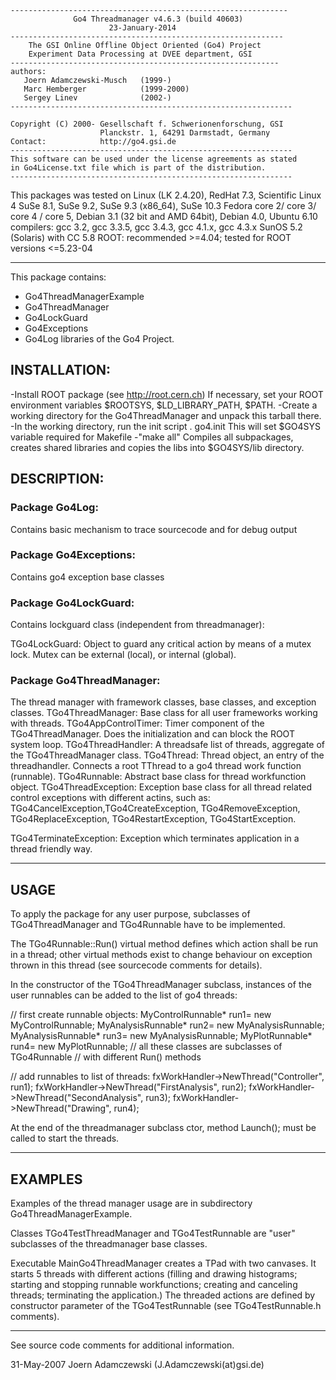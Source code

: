 ```
--------------------------------------------------------------
              Go4 Threadmanager v4.6.3 (build 40603)
                      23-January-2014
-------------------------------------------------------------
    The GSI Online Offline Object Oriented (Go4) Project
    Experiment Data Processing at DVEE department, GSI
------------------------------------------------------------
authors:
   Joern Adamczewski-Musch   (1999-)
   Marc Hemberger            (1999-2000)
   Sergey Linev              (2002-)
---------------------------------------------------------------

Copyright (C) 2000- Gesellschaft f. Schwerionenforschung, GSI
                    Planckstr. 1, 64291 Darmstadt, Germany
Contact:            http://go4.gsi.de
---------------------------------------------------------------
This software can be used under the license agreements as stated
in Go4License.txt file which is part of the distribution.
---------------------------------------------------------------
```

This packages was tested on
    Linux (LK 2.4.20), RedHat 7.3, Scientific Linux 4
    SuSe 8.1, SuSe 9.2,  SuSe 9.3 (x86_64), SuSe 10.3
    Fedora core 2/ core 3/ core 4 / core 5,
    Debian 3.1 (32 bit and AMD 64bit), Debian 4.0, Ubuntu 6.10
        compilers: gcc 3.2, gcc 3.3.5, gcc 3.4.3, gcc 4.1.x, gcc 4.3.x
    SunOS 5.2 (Solaris) with CC 5.8
    ROOT: recommended >=4.04; tested for ROOT versions <=5.23-04

--------------------------------------------------------------

This package contains:

- Go4ThreadManagerExample
- Go4ThreadManager
- Go4LockGuard
- Go4Exceptions
- Go4Log
libraries of the Go4 Project.


## INSTALLATION:
-Install ROOT package (see http://root.cern.ch)
 If necessary, set your ROOT environment variables $ROOTSYS,
   $LD_LIBRARY_PATH, $PATH.
-Create a working directory for the Go4ThreadManager and unpack
   this tarball there.
-In the working directory, run the init script
   . go4.init
   This will set $GO4SYS variable required for Makefile
-"make all"
   Compiles all subpackages, creates shared libraries and
   copies the libs into $GO4SYS/lib directory.

## DESCRIPTION:

### Package Go4Log:
Contains basic mechanism to trace sourcecode and for debug output

### Package Go4Exceptions:
Contains go4 exception base classes

### Package Go4LockGuard:
Contains lockguard class (independent from threadmanager):

TGo4LockGuard:
   Object to guard any critical action by means of a mutex lock.
   Mutex can be external (local), or internal (global).

### Package Go4ThreadManager:
   The thread manager with framework classes, base classes,
   and exception classes.
TGo4ThreadManager:
   Base class for all user frameworks working with threads.
TGo4AppControlTimer:
   Timer component of the TGo4ThreadManager. Does the initialization
   and can block the ROOT system loop.
TGo4ThreadHandler:
   A threadsafe list of threads, aggregate of the
   TGo4ThreadManager class.
TGo4Thread:
   Thread object, an entry of the threadhandler.
   Connects a root TThread to a go4 thread
   work function (runnable).
TGo4Runnable:
   Abstract base class for thread workfunction object.
TGo4ThreadException:
   Exception base class for all thread related control
   exceptions with different actins, such as:
TGo4CancelException,TGo4CreateException, TGo4RemoveException,
TGo4ReplaceException, TGo4RestartException, TGo4StartException.

TGo4TerminateException:
   Exception which terminates application in a thread friendly
   way.

----------------------------------------------------------------------------
## USAGE
To apply the package for any user purpose, subclasses of
TGo4ThreadManager and TGo4Runnable have to be implemented.

The TGo4Runnable::Run() virtual method defines which action shall be
run in a thread; other virtual methods exist to change behaviour on exception
thrown in this thread (see sourcecode comments for details).

In the constructor of the TGo4ThreadManager subclass, instances
of the user runnables can be added to the list of go4 threads:

// first create runnable objects:
MyControlRunnable* run1= new MyControlRunnable;
MyAnalysisRunnable* run2= new MyAnalysisRunnable;
MyAnalysisRunnable* run3= new MyAnalysisRunnable;
MyPlotRunnable* run4= new MyPlotRunnable;
// all these classes are subclasses of TGo4Runnable
// with different Run() methods

// add runnables to list of threads:
fxWorkHandler->NewThread("Controller", run1);
fxWorkHandler->NewThread("FirstAnalysis", run2);
fxWorkHandler->NewThread("SecondAnalysis", run3);
fxWorkHandler->NewThread("Drawing", run4);

At the end of the threadmanager subclass ctor, method
Launch();
must be called to start the threads.

----------------------------------------------------------------------------
## EXAMPLES
Examples of the thread manager usage are in subdirectory
Go4ThreadManagerExample.

Classes TGo4TestThreadManager and TGo4TestRunnable are
"user" subclasses of the threadmanager base classes.

Executable MainGo4ThreadManager creates a TPad with two canvases.
It starts 5 threads with different actions
(filling and drawing histograms;
  starting and stopping runnable workfunctions;
  creating and canceling threads;
  terminating the application.)
The threaded actions are defined by constructor parameter of the
TGo4TestRunnable (see TGo4TestRunnable.h comments).

------------------------------------------------------------------
See source code comments for additional information.

31-May-2007   Joern Adamczewski (J.Adamczewski(at)gsi.de)
